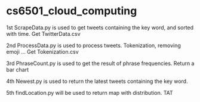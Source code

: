 # cs6501_cloud_computing

1st ScrapeData.py is used to get tweets containing the key word, and sorted with time.
    Get TwitterData.csv

2nd ProcessData.py is used to process tweets. Tokenization, removing emoji ...
    Get Tokenization.csv

3rd PhraseCount.py is used to get the result of phrase frequencies.
    Return a bar chart

4th Newest.py is used to return the latest tweets containing the key word.

5th findLocation.py will be used to return map with distribution. TAT

